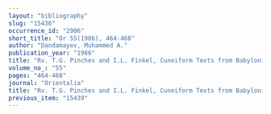 ```yaml
---
layout: "bibliography"
slug: "15436"
occurrence_id: "2906"
short_title: "Or 55(1986), 464-468"
author: "Dandamayev, Muhammed A."
publication_year: "1986"
title: "Rv. T.G. Pinches and I.L. Finkel, Cuneiform Texts from Babylonian Tablets in the British Museum. Parts 55-57. Neo-Babylonian and Achaemenid Economic Texts"
volume_no_: "55"
pages: "464-468"
journal: "Orientalia"
title: "Rv. T.G. Pinches and I.L. Finkel, Cuneiform Texts from Babylonian Tablets in the British Museum. Parts 55-57. Neo-Babylonian and Achaemenid Economic Texts"
previous_item: "15439"
---
```

